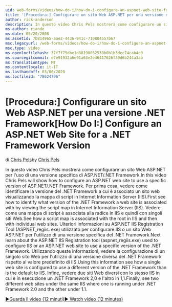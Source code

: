 ```yaml
---
uid: web-forms/videos/how-do-i/how-do-i-configure-an-aspnet-web-site-for-a-net-framework-version
title: '[Procedura:] Configurare un sito Web ASP.NET per una versione di .NET Framework | Microsoft Docs'
author: rick-anderson
description: In questo video Chris Pels mostrerà come configurare un sito Web ASP.NET per l'uso di una versione specifica di ASP.NET/.NET Framework. Per prima cosa, vedere come identificare la funzionalità v...
ms.author: riande
ms.date: 05/20/2008
ms.assetid: 7b814965-aae2-4436-941c-710804557b67
msc.legacyurl: /web-forms/videos/how-do-i/how-do-i-configure-an-aspnet-web-site-for-a-net-framework-version
msc.type: video
ms.openlocfilehash: 37f7f75dbe1d88190032538b0b1b3dec74cab4c0
ms.sourcegitcommit: e7e91932a6e91a63e2e46417626f39d6b244a3ab
ms.translationtype: MT
ms.contentlocale: it-IT
ms.lasthandoff: 03/06/2020
ms.locfileid: "78624796"
---
```

# <a name="how-do-i-configure-an-aspnet-web-site-for-a-net-framework-version"></a><span data-ttu-id="69441-104">[Procedura:] Configurare un sito Web ASP.NET per una versione .NET Framework</span><span class="sxs-lookup"><span data-stu-id="69441-104">[How Do I:] Configure an ASP.NET Web Site for a .NET Framework Version</span></span>

<span data-ttu-id="69441-105">di [Chris Pels](https://twitter.com/chrispels)</span><span class="sxs-lookup"><span data-stu-id="69441-105">by [Chris Pels](https://twitter.com/chrispels)</span></span>

<span data-ttu-id="69441-106">In questo video Chris Pels mostrerà come configurare un sito Web ASP.NET per l'uso di una versione specifica di ASP.NET/.NET Framework.</span><span class="sxs-lookup"><span data-stu-id="69441-106">In this video Chris Pels will show how to configure an ASP.NET web site to use a specific version of ASP.NET/.NET Framework.</span></span> <span data-ttu-id="69441-107">Per prima cosa, vedere come identificare la versione del .NET Framework a cui è associato un sito web visualizzando la mappa di script in Internet Information Server (IIS).</span><span class="sxs-lookup"><span data-stu-id="69441-107">First see how to identify what version of the .NET Framework a web site is associated with by viewing the script map in Internet Information Server (IIS).</span></span> <span data-ttu-id="69441-108">Vedere come una mappa di script è associata alla radice in IIS e quindi con singoli siti Web.</span><span class="sxs-lookup"><span data-stu-id="69441-108">See how a script map is associated with the root in IIS and then with individual web sites.</span></span> <span data-ttu-id="69441-109">Ulteriori informazioni su ASP.NET IIS Registration Tool (ASPNET\_regiis. exe) utilizzato per configurare IIS o un sito Web ASP.NET per l'utilizzo di una versione specifica del .NET Framework.</span><span class="sxs-lookup"><span data-stu-id="69441-109">Next learn about the ASP.NET IIS Registration tool (aspnet\_regiis.exe) used to configure IIS or an ASP.NET web site to use a specific version of the .NET Framework.</span></span> <span data-ttu-id="69441-110">Utilizzando queste informazioni, vedere la configurazione di un singolo sito Web per l'utilizzo di una versione diversa del .NET Framework rispetto al valore predefinito di IIS.</span><span class="sxs-lookup"><span data-stu-id="69441-110">Using this information see how a single web site is configured to use a different version of the .NET Framework than is the default to IIS.</span></span> <span data-ttu-id="69441-111">Infine, vedere due siti Web diversi con lo stesso IIS in cui è in esecuzione un .NET Framework 2,0 e l'altro in 1,1.</span><span class="sxs-lookup"><span data-stu-id="69441-111">Finally, see two different web sites under the same IIS where one is running under .NET Framework 2.0 and the other under 1.1.</span></span>

[<span data-ttu-id="69441-112">&#9654;Guarda il video (12 minuti)</span><span class="sxs-lookup"><span data-stu-id="69441-112">&#9654; Watch video (12 minutes)</span></span>](https://channel9.msdn.com/Blogs/ASP-NET-Site-Videos/how-do-i-configure-an-aspnet-web-site-for-a-net-framework-version)
